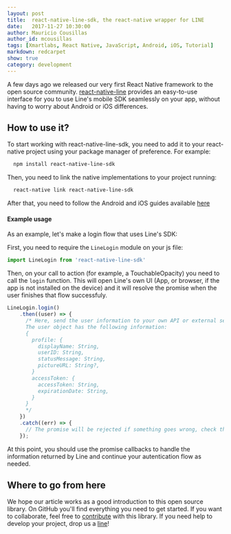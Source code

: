 ```yaml
---
layout: post
title:  react-native-line-sdk, the react-native wrapper for LINE
date:   2017-11-27 10:30:00
author: Mauricio Cousillas
author_id: mcousillas
tags: [Xmartlabs, React Native, JavaScript, Android, iOS, Tutorial]
markdown: redcarpet
show: true
category: development
---
```


A few days ago we released our very first React Native framework to the open source community.
[react-native-line](https://github.com/Xmartlabs/react-native-line) provides an easy-to-use interface for you to use Line's mobile SDK seamlessly on your app, without having to worry about Android or iOS differences.

## How to use it?
To start working with react-native-line-sdk, you need to add it to your react-native project using your package manager of preference.
For example:
```bash
  npm install react-native-line-sdk
```

Then, you need to link the native implementations to your project running:
```bash
  react-native link react-native-line-sdk
```

After that, you need to follow the Android and iOS guides available [here](https://github.com/xmartlabs/react-native-line#installation)

#### Example usage
As an example, let's make a login flow that uses Line's SDK:

First, you need to require the `LineLogin` module on your js file:
```javascript
import LineLogin from 'react-native-line-sdk'
```

Then, on your call to action (for example, a TouchableOpacity) you need to call the `login` function. This will open Line's own UI (App, or browser, if the app is not installed on the device) and it will resolve the promise when the user finishes that flow successfuly.

```javascript
LineLogin.login()
    .then((user) => {
      /* Here, send the user information to your own API or external service for autentication.
      The user object has the following information:
      {
        profile: {
          displayName: String,
          userID: String,
          statusMessage: String,
          pictureURL: String?,
        }
        accessToken: {
          accessToken: String,
          expirationDate: String,
        }
      }
      */
    })
    .catch((err) => {
      // The promise will be rejected if something goes wrong, check the error message for more information.
    });
```
At this point, you should use the promise callbacks to handle the information returned by Line and continue your autentication flow as needed.

## Where to go from here
We hope our article works as a good introduction to this open source library. On GitHub you'll find everything you need to get started. If you want to collaborate, feel free to [contribute](https://github.com/xmartlabs/react-native-line) with this library. If you need help to develop your project, drop us a [line](hi@xmartlabs.com)!
